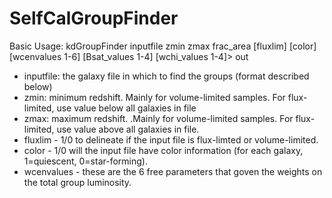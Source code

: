 # SelfCalGroupFinder

Basic Usage:
kdGroupFinder inputfile zmin zmax frac_area [fluxlim] [color] [wcenvalues 1-6] [Bsat_values 1-4] [wchi_values 1-4]> out

- inputfile: the galaxy file in which to find the groups (format described below)
- zmin: minimum redshift. Mainly for volume-limited samples. For flux-limited, use value below all galaxies in file
- zmax: maximum redshift. .Mainly for volume-limited samples. For flux-limited, use value above all galaxies in file.
- fluxlim - 1/0 to delineate if the input file is flux-limted or volume-limited.
- color - 1/0 will the input file have color information (for each galaxy, 1=quiescent, 0=star-forming).
- wcenvalues - these are the 6 free parameters that goven the weights on the total group luminosity.
